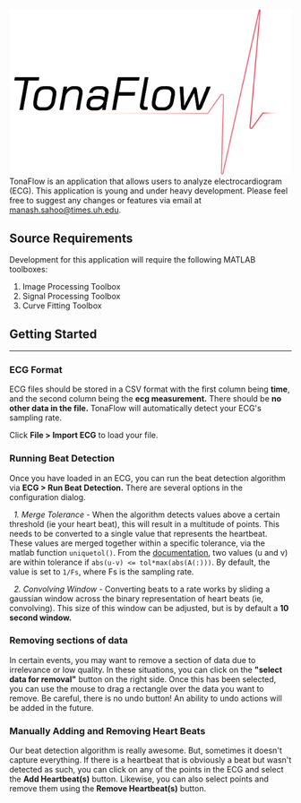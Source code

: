 ![alt text](https://raw.githubusercontent.com/borjonlab/TonaFlow/main/Resources/TF%20Logo.png)
TonaFlow is an application that allows users to analyze electrocardiogram (ECG). 
This application is young and under heavy development. Please feel free to suggest any changes or features via email at manash.sahoo@times.uh.edu.

## Source Requirements
Development for this application will require the following MATLAB toolboxes: 
1. Image Processing Toolbox
2. Signal Processing Toolbox
3. Curve Fitting Toolbox

## Getting Started
____
### ECG Format
ECG files should be stored in a CSV format with the first column being **time**, and the second column being the **ecg measurement.**
There should be **no other data in the file.** TonaFlow will automatically detect your ECG's sampling rate. 

Click **File > Import ECG** to load your file. 

### Running Beat Detection
Once you have loaded in an ECG, you can run the beat detection algorithm via **ECG > Run Beat Detection.** There are several options in the configuration dialog. 

&nbsp; _1. Merge Tolerance_ - When the algorithm detects values above a certain threshold (ie your heart beat), this will result in a multitude of points. This needs to be converted to a single value that represents the heartbeat. 
These values are merged together within a specific tolerance, via the matlab function `uniquetol()`. From the [documentation](https://www.mathworks.com/help/matlab/ref/uniquetol.html), 
two values (u and v) are within tolerance if `abs(u-v) <= tol*max(abs(A(:)))`. By default, the value is set to `1/Fs`, where Fs is the sampling rate.

&nbsp; _2. Convolving Window_ - Converting beats to a rate works by sliding a gaussian window across the binary representation of heart beats (ie, convolving). This size of this window can be adjusted, but is by default a **10 second window.**


### Removing sections of data
In certain events, you may want to remove a section of data due to irrelevance or low quality. In these situations, you can click on the **"select data for removal"** button on the right side. Once this has been selected, you can
use the mouse to drag a rectangle over the data you want to remove. Be careful, there is no undo button! An ability to undo actions will be added in the future. 

### Manually Adding and Removing Heart Beats
Our beat detection algorithm is really awesome. But, sometimes it doesn't capture everything. If there is a heartbeat that is obviously a beat but wasn't detected as such, you can click on any of the points in the ECG and select the
**Add Heartbeat(s)** button. Likewise, you can also select points and remove them using the **Remove Heartbeat(s)** button. 
